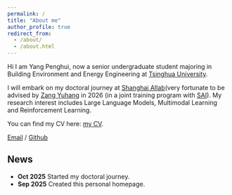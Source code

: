 ```yaml
---
permalink: /
title: "About me"
author_profile: true
redirect_from: 
  - /about/
  - /about.html
---
```

Hi I am Yang Penghui, now a senior undergraduate student majoring in Building Environment and Energy Engineering at [Tsinghua University](https://www.tsinghua.edu.cn/).

I will embark on my doctoral journey at [Shanghai AIlab](https://www.shlab.org.cn/)(very fortunate to be advised by [Zang Yuhang](https://yuhangzang.github.io/) in 2026 (in a joint training program with [SAI](https://soai.sjtu.edu.cn/)). My research interest includes Large Language Models, Multimodal Learning and Reinforcement Learning.

You can find my CV here: [my CV](/assets/CV.pdf).

[Email](mailto:yph22@mails.tsinghua.edu.cn) / [Github](https://github.com/yph22) 

## News
* **Oct 2025** Started my doctoral journey.
* **Sep 2025** Created this personal homepage.

